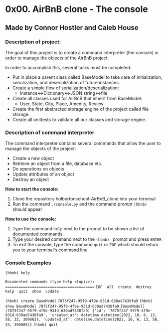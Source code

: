 # 0x00. AirBnB clone - The console #

## Made by Connor Hostler and Caleb House ##

### Description of project: ###

The goal of this project is to create a command interpreter (the console) in order to manage the objects of the AirBnB project.

In order to accomplish this, several tasks must be completed:
* Put in place a parent class called BaseModel to take care of initialization, serialization, and deserialization of future instances.
* Create a simple flow of serialization/deserialization:
    * Instance<->Dictionary<->JSON string<->file
* Create all classes used for AirBnB that inherit from BaseModel:
    * User, State, City, Place, Amenity, Review
* Create the first abstracted storage engine of the project called file storage.
* Create all unittests to validate all our classes and storage engine.

### Description of command interpreter ###

The command interpreter contains several commands that allow the user to manage the objects of the project:
* Create a new object
* Retrieve an object from a file, database etc.
* Do operations on objects
* Update attributes of an object
* Destroy an object

__How to start the console:__
1. Clone the repository holbertonschool-AirBnB_clone into your terminal
2. Run the command `./console.py` and the command prompt `(hbnb) ` should appear

__How to use the console:__
1. Type the command `help` next to the prompt to be shown a list of documented commands
2. Type your desired command next to the `(hbnb) ` prompt and press `ENTER`
3. To exit the console, type the command `quit` or `EOF` which should return you to your terminal's command line

### Console Examples ###
`(hbnb) help`

`Documented commands (type help <topic>):`
`========================================`
`EOF  all  create  destroy  help  quit  show  update`

`(hbnb) create BaseModel`
`7875f247-95f9-4f9e-931d-630ad7438fa9`
`(hbnb) show BaseModel 7875f247-95f9-4f9e-931d-630ad7438fa9`
`[BaseModel] (7875f247-95f9-4f9e-931d-630ad7438fa9) {'id': '7875f247-95f9-4f9e-931d-630ad7438fa9', 'created_at': datetime.datetime(2022, 10, 6, 13, 58, 33, 389662), 'updated_at': datetime.datetime(2022, 10, 6, 13, 58, 33, 390005)}`
`(hbnb) quit`

